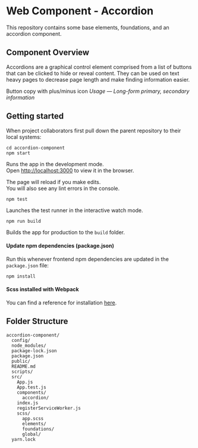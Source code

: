 # Web Component - Accordion

This repository contains some base elements, foundations, and an accordion component.

## Component Overview

Accordions are a graphical control element comprised from a list of buttons that can be clicked to hide or reveal content. They can be used on text heavy pages to decrease page length and make finding information easier.

Button copy with plus/minus icon
*Usage — Long-form primary, secondary information*

## Getting started

When project collaborators first pull down the parent repository to their local systems:

```
cd accordion-component
npm start
```

Runs the app in the development mode.<br>
Open [http://localhost:3000](http://localhost:3000) to view it in the browser.

The page will reload if you make edits.<br>
You will also see any lint errors in the console.

```
npm test
```

Launches the test runner in the interactive watch mode.

```
npm run build
```

Builds the app for production to the `build` folder.

#### Update npm dependencies (package.json)

Run this whenever frontend npm dependencies are updated in the `package.json` file:
```
npm install
```

#### Scss installed with Webpack

You can find a reference for installation [here](https://medium.com/@Connorelsea/using-sass-with-create-react-app-7125d6913760).

## Folder Structure

```
accordion-component/
  config/
  node_modules/
  package-lock.json
  package.json
  public/
  README.md
  scripts/
  src/
    App.js
    App.test.js
    components/
      accordion/
    index.js
    registerServiceWorker.js
    scss/
      app.scss
      elements/
      foundations/
      global/
  yarn.lock
```

